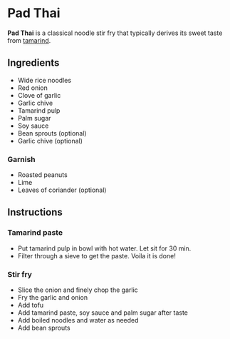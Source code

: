 # Pad Thai

**Pad Thai** is a classical noodle stir fry that typically derives its sweet
taste from [tamarind](../../ingredients/tamarind.md).

## Ingredients

- Wide rice noodles
- Red onion
- Clove of garlic
- Garlic chive
- Tamarind pulp
- Palm sugar
- Soy sauce
- Bean sprouts (optional)
- Garlic chive (optional)

### Garnish

- Roasted peanuts
- Lime
- Leaves of coriander (optional)

## Instructions

### Tamarind paste

- Put tamarind pulp in bowl with hot water. Let sit for 30 min.
- Filter through a sieve to get the paste. Voila it is done!

### Stir fry

- Slice the onion and finely chop the garlic
- Fry the garlic and onion
- Add tofu
- Add tamarind paste, soy sauce and palm sugar after taste
- Add boiled noodles and water as needed
- Add bean sprouts
